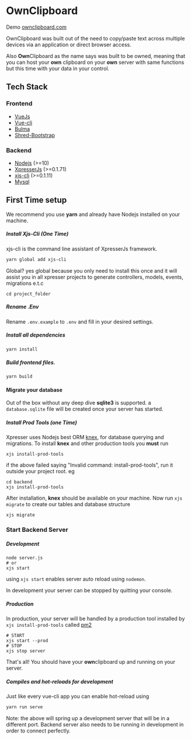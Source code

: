 # OwnClipboard
Demo [ownclipboard.com](https://ownclipboard.com)

OwnClipboard was built out of the need to copy/paste text across multiple devices via an application or direct browser access.

Also **Own**Clipboard as the name says was built to be owned, meaning that you can host your **own** clipboard on
your **own** server with same functions but this time with your data in your control.


## Tech Stack
### Frontend
- [VueJs](https://www.npmjs.com/package/vue)
- [Vue-cli](https://www.npmjs.com/package/@vue/cli)
- [Bulma](https://www.npmjs.com/package/bulma)
- [Shred-Bootstrap](https://www.npmjs.com/package/shred-bootstrap)

### Backend
- [Nodejs](https://nodejs.org) (>=10)
- [XpresserJs](https://xpresserjs.com) (>=0.1.71)
- [xjs-cli](https://xpresserjs.com/xjs-cli.html) (>=0.1.11)
- [Mysql](https://www.npmjs.com/package/mysql)


## First Time setup
We recommend you use **yarn** and already have Nodejs installed on your machine.

##### Install Xjs-Cli (One Time)
xjs-cli is the command line assistant of XpresserJs framework.
```sh
yarn global add xjs-cli
```
Global? yes global because you only need to install this once and it will assist you in all xpresser projects to generate controllers, models, events, migrations e.t.c


```
cd project_folder
```

##### Rename .Env
Rename `.env.example` to `.env` and fill in your desired settings.

##### Install all dependencies
```sh
yarn install
```

##### Build frontend files.
```sh
yarn build
```

#### Migrate your database
Out of the box without any deep dive **sqlite3** is supported. a `database.sqlite` file will be created once your server has started.

##### Install Prod Tools (one Time)
Xpresser uses Nodejs best ORM [knex](https://www.npmjs.com/package/knex), for database querying and migrations.
To install **knex** and other production tools you **must** run
```shell script
xjs install-prod-tools
```
if the above failed saying "Invalid command: install-prod-tools", run it outside your project root.
eg
```shell script
cd backend
xjs install-prod-tools
```

After installation, **knex** should be available on your machine.
Now run `xjs  migrate` to create our tables and database structure
```shell script
xjs migrate
```

### Start Backend Server
##### Development
```shell script
node server.js
# or
xjs start
```
using `xjs start` enables server auto reload using `nodemon`.

In development your server can be stopped by quitting your console.

##### Production
In production, your server will be handled by a production tool installed by `xjs install-prod-tools` called [pm2](https://www.npmjs.com/package/pm2)
```shell script
# START
xjs start --prod
# STOP
xjs stop server
```

That's all! You should have your **own**clipboard up and running on your server.


##### Compiles and hot-reloads for development
Just like every vue-cli app you can enable hot-reload using
```sh
yarn run serve
```
Note: the above will spring up a development server that will be in a different port.
Backend server also needs to be running in development in order to connect perfectly.
